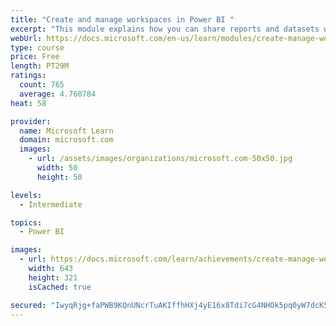 ```yaml
---
title: "Create and manage workspaces in Power BI "
excerpt: "This module explains how you can share reports and datasets with your users and how to create a deployment strategy that makes sense for you and your organization. Furthermore, you will learn about data lineage in Microsoft Power BI."
webUrl: https://docs.microsoft.com/en-us/learn/modules/create-manage-workspaces-power-bi/
type: course
price: Free
length: PT29M
ratings:
  count: 765
  average: 4.760784
heat: 58

provider:
  name: Microsoft Learn
  domain: microsoft.com
  images:
    - url: /assets/images/organizations/microsoft.com-50x50.jpg
      width: 50
      height: 50

levels:
  - Intermediate

topics:
  - Power BI

images:
  - url: https://docs.microsoft.com/learn/achievements/create-manage-workspaces-power-bi-social.png
    width: 643
    height: 321
    isCached: true

secured: "IwyqRjg+faPWB9KQnUNcrTuAKIffhHXj4yE16x8Tdi7cG4NHOk5pq0yW7dcK5ShfEe9Qo51wjchvMbP34+BB2NSzOrw8s0jTp9qn2wtjFK0IC5DVv1ZLVst/Ou1L62Fpdi3RRsrShsxQpBmZ3pUFxirEttBOXvdtTzeVXHCGurjQhm1RSBVTAR0QAPzkS7BWsxNmKeXyM6jFH1DQQx1+wxe9OKTbOTtscs0lag+FouHjL3xXOW6xvnsdpx0Mc+0DWPxYnL010vL2QSYYXKq8RMnZdZmzD6NsxcAWGfektGodluelZYcjfslFWDRggoc5+8Y4NW8PeqmX7xG8stxg6BuB/bgOCPHiFmvY3x+zLhpe5gDDHaZsYpyTPvQnifqZNbRVPCguInPbtWzAqTFCGPVcwvbMrQjf6eyHavpcoy4=;SFTL01KuxJXFr5CQLoP9Jg=="
---
```


